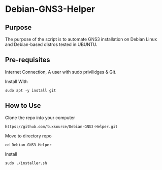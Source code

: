 # Debian-GNS3-Helper
## Purpose
The purpose of the script is to automate GNS3 installation on Debian Linux and Debian-based distros tested in UBUNTU.
## Pre-requisites
Internet Connection, A user with sudo privilidges & Git.

Install With

```sudo apt -y install git```

## How to Use

Clone the repo into your computer

```https://github.com/tuxsource/Debian-GNS3-Helper.git```

Move to directory repo

```cd Debian-GNS3-Helper```

Install

```sudo ./installer.sh```

